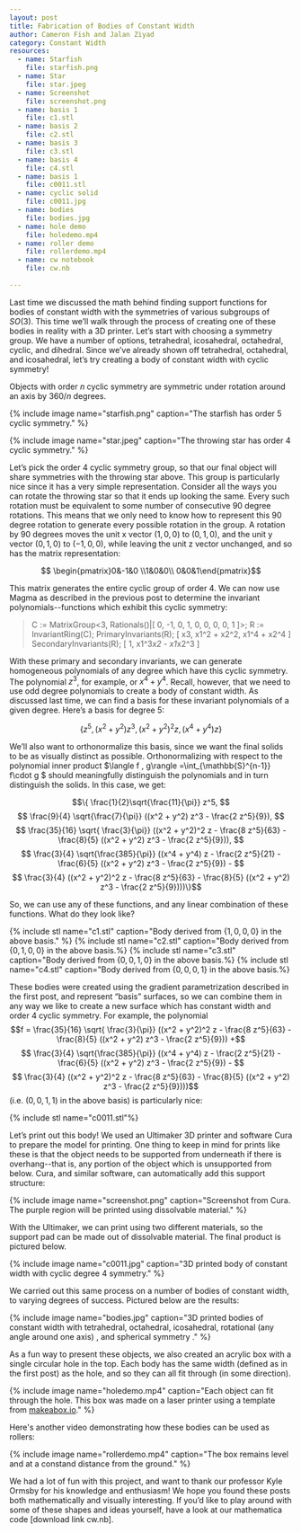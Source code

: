 ```yaml
---
layout: post
title: Fabrication of Bodies of Constant Width
author: Cameron Fish and Jalan Ziyad
category: Constant Width
resources:
  - name: Starfish
    file: starfish.png
  - name: Star
    file: star.jpeg
  - name: Screenshot
    file: screenshot.png
  - name: basis 1
    file: c1.stl
  - name: basis 2
    file: c2.stl
  - name: basis 3
    file: c3.stl
  - name: basis 4
    file: c4.stl
  - name: basis 1
    file: c0011.stl	
  - name: cyclic solid
    file: c0011.jpg
  - name: bodies
    file: bodies.jpg
  - name: hole demo
    file: holedemo.mp4
  - name: roller demo
    file: rollerdemo.mp4 
  - name: cw notebook
    file: cw.nb
    
---
```

Last time we discussed the math behind finding support functions for bodies of constant width with the symmetries of various subgroups of $SO(3)$. This time we’ll walk through the process of creating one of these bodies in reality with a 3D printer. Let’s start with choosing a symmetry group. We have a number of options, tetrahedral, icosahedral, octahedral, cyclic, and dihedral. Since we’ve already shown off tetrahedral, octahedral, and icosahedral, let’s try creating a body of constant width with cyclic symmetry!

Objects with order $n$ cyclic symmetry are symmetric under rotation around an axis by $360/n$ degrees.

{% include image name="starfish.png" caption="The starfish has order 5 cyclic symmetry."  %}

{% include image name="star.jpeg" caption="The throwing star has order 4 cyclic symmetry."  %}

Let’s pick the order 4 cyclic symmetry group, so that our final object will share symmetries with the throwing star above. This group is particularly nice since it has a very simple representation. Consider all the ways you can rotate the throwing star so that it ends up looking the same. Every such rotation must be equivalent to some number of consecutive 90 degree rotations. This means that we only need to know how to represent this 90 degree rotation to generate every possible rotation in the group. A rotation by 90 degrees moves the unit x vector $(1,0,0)$ to $(0,1,0)$, and the unit y vector $(0,1,0)$ to $(-1,0,0)$, while leaving the unit z vector unchanged, and so has the matrix representation:

$$ \begin{pmatrix}0&-1&0  \\1&0&0\\ 0&0&1\end{pmatrix}$$

This matrix generates the entire cyclic group of order 4. We can now use Magma as described in the previous post to determine the invariant polynomials--functions which exhibit this cyclic symmetry:

> C := MatrixGroup<3, Rationals()|[ 0, -1, 0, 1, 0, 0, 0, 0, 1 ]>;
> R := InvariantRing(C);
> PrimaryInvariants(R);
[
    x3,
    x1^2 + x2^2,
    x1^4 + x2^4
]
> SecondaryInvariants(R);
[
    1,
    x1^3*x2 - x1*x2^3
]

With these primary and secondary invariants, we can generate homogeneous polynomials of any degree which have this cyclic symmetry. The polynomial $z^3$, for example, or $x^4 + y^4$. Recall, however, that we need to use odd degree polynomials to create a body of constant width. As discussed last time, we can find a basis for these invariant polynomials of a given degree. Here’s a basis for degree 5:

$$\{z^5, (x^2 + y^2) z^3, (x^2 + y^2)^2 z, (x^4 + y^4) z\}$$

We’ll also want to orthonormalize this basis, since we want the final solids to be as visually distinct as possible. Orthonormalizing with respect to the polynomial inner product $\langle f , g\rangle =\int_{\mathbb{S}^{n-1}} f\cdot g $ should meaningfully distinguish the polynomials and in turn distinguish the solids. In this case, we get:

$$\{ \frac{1}{2}\sqrt{\frac{11}{\pi}} z^5, $$$$
 \frac{9}{4} \sqrt{\frac{7}{\pi}} ((x^2 + y^2) z^3 - \frac{2 z^5}{9}), $$$$
 \frac{35}{16} \sqrt{
  \frac{3}{\pi}} ((x^2 + y^2)^2 z - \frac{8 z^5}{63} - 
    \frac{8}{5} ((x^2 + y^2) z^3 - \frac{2 z^5}{9})), $$$$
 \frac{3}{4} \sqrt{\frac{385}{\pi}} ((x^4 + y^4) z - \frac{2 z^5}{21} - 
    \frac{6}{5} ((x^2 + y^2) z^3 - \frac{2 z^5}{9}) - $$$$
   \frac{3}{4} ((x^2 + y^2)^2 z - \frac{8 z^5}{63} - 
       \frac{8}{5} ((x^2 + y^2) z^3 - \frac{2 z^5}{9})))\}$$

So, we can use any of these functions, and any linear combination of these functions. What do they look like? 

{% include stl name="c1.stl" caption="Body derived from $\{1,0,0,0\}$ in the above basis." %}
{% include stl name="c2.stl" caption="Body derived from $\{0,1,0,0\}$ in the above basis.%}
{% include stl name="c3.stl" caption="Body derived from $\{0,0,1,0\}$ in the above basis.%}
{% include stl name="c4.stl" caption="Body derived from $\{0,0,0,1\}$ in the above basis.%}

These bodies were created using the gradient parametrization described in the first post, and represent “basis” surfaces, so we can combine them in any way we like to create a new surface which has constant width and order 4 cyclic symmetry. For example, the polynomial $$f = 
 \frac{35}{16} \sqrt{
  \frac{3}{\pi}} ((x^2 + y^2)^2 z - \frac{8 z^5}{63} - 
    \frac{8}{5} ((x^2 + y^2) z^3 - \frac{2 z^5}{9})) +$$$$
 \frac{3}{4} \sqrt{\frac{385}{\pi}} ((x^4 + y^4) z - \frac{2 z^5}{21} - 
    \frac{6}{5} ((x^2 + y^2) z^3 - \frac{2 z^5}{9}) - $$$$
   \frac{3}{4} ((x^2 + y^2)^2 z - \frac{8 z^5}{63} - 
       \frac{8}{5} ((x^2 + y^2) z^3 - \frac{2 z^5}{9})))$$ (i.e. $(0,0,1,1)$ in the above basis) is particularly nice:

{% include stl name="c0011.stl"%}

Let’s print out this body! We used an Ultimaker 3D printer and software Cura to prepare the model for printing. One thing to keep in mind for prints like these is that the object needs to be supported from underneath if there is overhang--that is, any portion of the object which is unsupported from below. Cura, and similar software, can automatically add this support structure:

{% include image name="screenshot.png" caption="Screenshot from Cura. The purple region will be printed using dissolvable material."  %}

With the Ultimaker, we can print using two different materials, so the support pad can be made out of dissolvable material. The final product is pictured below.

{% include image name="c0011.jpg" caption="3D printed body of constant width with cyclic degree 4 symmetry."  %}

We carried out this same process on a number of bodies of constant width, to varying degrees of success. Pictured below are the results:

{% include image name="bodies.jpg" caption="3D printed bodies of constant width with tetrahedral, octahedral, icosahedral, rotational (any angle around one axis) , and spherical symmetry ."  %}

As a fun way to present these objects, we also created an acrylic box with a single circular hole in the top. Each body has the same width (defined as in the first post) as the hole, and so they can all fit through (in some direction).

{% include image name="holedemo.mp4" caption="Each object can fit through the hole. This box was made on a laser printer using a template from [makeabox.io](makeabox.io)."  %}

Here's another video demonstrating how these bodies can be used as rollers:

{% include image name="rollerdemo.mp4" caption="The box remains level and at a constand distance from the ground."  %}

We had a lot of fun with this project, and want to thank our professor Kyle Ormsby for his knowledge and enthusiasm! We hope you found these posts both mathematically and visually interesting. If you’d like to play around with some of these shapes and ideas yourself, have a look at our mathematica code [download link cw.nb]. 